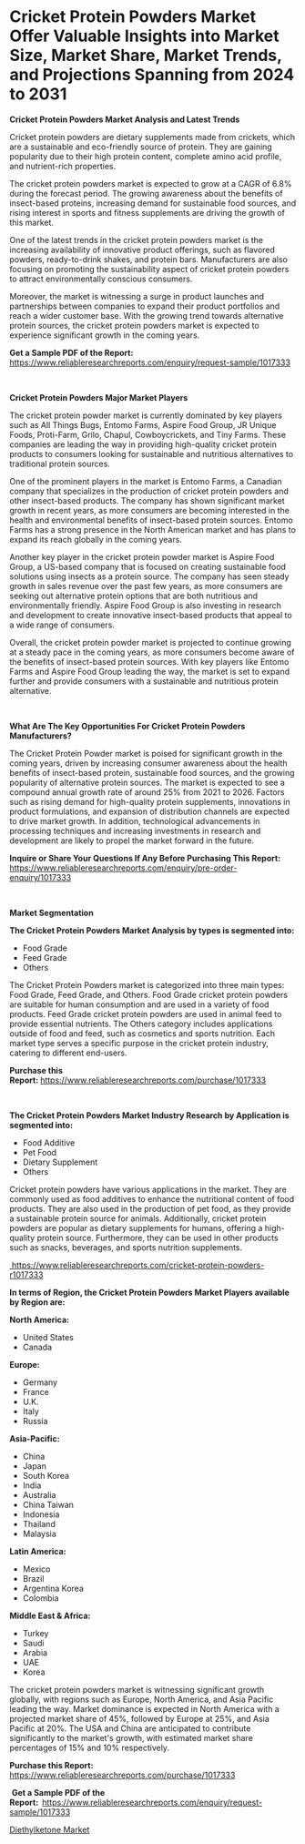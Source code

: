 <p><h1>Cricket Protein Powders Market Offer Valuable Insights into Market Size, Market Share, Market Trends, and Projections Spanning from 2024 to 2031</h1></p><p><strong>Cricket Protein Powders Market Analysis and Latest Trends</strong></p>
<p><p>Cricket protein powders are dietary supplements made from crickets, which are a sustainable and eco-friendly source of protein. They are gaining popularity due to their high protein content, complete amino acid profile, and nutrient-rich properties.</p><p>The cricket protein powders market is expected to grow at a CAGR of 6.8% during the forecast period. The growing awareness about the benefits of insect-based proteins, increasing demand for sustainable food sources, and rising interest in sports and fitness supplements are driving the growth of this market.</p><p>One of the latest trends in the cricket protein powders market is the increasing availability of innovative product offerings, such as flavored powders, ready-to-drink shakes, and protein bars. Manufacturers are also focusing on promoting the sustainability aspect of cricket protein powders to attract environmentally conscious consumers.</p><p>Moreover, the market is witnessing a surge in product launches and partnerships between companies to expand their product portfolios and reach a wider customer base. With the growing trend towards alternative protein sources, the cricket protein powders market is expected to experience significant growth in the coming years.</p></p>
<p><strong>Get a Sample PDF of the Report:&nbsp;</strong> <a href="https://www.reliableresearchreports.com/enquiry/request-sample/1017333">https://www.reliableresearchreports.com/enquiry/request-sample/1017333</a></p>
<p>&nbsp;</p>
<p><strong>Cricket Protein Powders Major Market Players</strong></p>
<p><p>The cricket protein powder market is currently dominated by key players such as All Things Bugs, Entomo Farms, Aspire Food Group, JR Unique Foods, Proti-Farm, Grilo, Chapul, Cowboycrickets, and Tiny Farms. These companies are leading the way in providing high-quality cricket protein products to consumers looking for sustainable and nutritious alternatives to traditional protein sources.</p><p>One of the prominent players in the market is Entomo Farms, a Canadian company that specializes in the production of cricket protein powders and other insect-based products. The company has shown significant market growth in recent years, as more consumers are becoming interested in the health and environmental benefits of insect-based protein sources. Entomo Farms has a strong presence in the North American market and has plans to expand its reach globally in the coming years.</p><p>Another key player in the cricket protein powder market is Aspire Food Group, a US-based company that is focused on creating sustainable food solutions using insects as a protein source. The company has seen steady growth in sales revenue over the past few years, as more consumers are seeking out alternative protein options that are both nutritious and environmentally friendly. Aspire Food Group is also investing in research and development to create innovative insect-based products that appeal to a wide range of consumers.</p><p>Overall, the cricket protein powder market is projected to continue growing at a steady pace in the coming years, as more consumers become aware of the benefits of insect-based protein sources. With key players like Entomo Farms and Aspire Food Group leading the way, the market is set to expand further and provide consumers with a sustainable and nutritious protein alternative.</p></p>
<p>&nbsp;</p>
<p><strong>What Are The Key Opportunities For Cricket Protein Powders Manufacturers?</strong></p>
<p><p>The Cricket Protein Powder market is poised for significant growth in the coming years, driven by increasing consumer awareness about the health benefits of insect-based protein, sustainable food sources, and the growing popularity of alternative protein sources. The market is expected to see a compound annual growth rate of around 25% from 2021 to 2026. Factors such as rising demand for high-quality protein supplements, innovations in product formulations, and expansion of distribution channels are expected to drive market growth. In addition, technological advancements in processing techniques and increasing investments in research and development are likely to propel the market forward in the future.</p></p>
<p><strong>Inquire or Share Your Questions If Any Before Purchasing This Report:</strong> <a href="https://www.reliableresearchreports.com/enquiry/pre-order-enquiry/1017333">https://www.reliableresearchreports.com/enquiry/pre-order-enquiry/1017333</a></p>
<p>&nbsp;</p>
<p><strong>Market Segmentation</strong></p>
<p><strong>The Cricket Protein Powders Market Analysis by types is segmented into:</strong></p>
<p><ul><li>Food Grade</li><li>Feed Grade</li><li>Others</li></ul></p>
<p><p>The Cricket Protein Powders market is categorized into three main types: Food Grade, Feed Grade, and Others. Food Grade cricket protein powders are suitable for human consumption and are used in a variety of food products. Feed Grade cricket protein powders are used in animal feed to provide essential nutrients. The Others category includes applications outside of food and feed, such as cosmetics and sports nutrition. Each market type serves a specific purpose in the cricket protein industry, catering to different end-users.</p></p>
<p><strong>Purchase this Report:&nbsp;</strong><a href="https://www.reliableresearchreports.com/purchase/1017333">https://www.reliableresearchreports.com/purchase/1017333</a></p>
<p>&nbsp;</p>
<p><strong>The Cricket Protein Powders Market Industry Research by Application is segmented into:</strong></p>
<p><ul><li>Food Additive</li><li>Pet Food</li><li>Dietary Supplement</li><li>Others</li></ul></p>
<p><p>Cricket protein powders have various applications in the market. They are commonly used as food additives to enhance the nutritional content of food products. They are also used in the production of pet food, as they provide a sustainable protein source for animals. Additionally, cricket protein powders are popular as dietary supplements for humans, offering a high-quality protein source. Furthermore, they can be used in other products such as snacks, beverages, and sports nutrition supplements.</p></p>
<p><a href="https://www.reliableresearchreports.com/cricket-protein-powders-r1017333">&nbsp;https://www.reliableresearchreports.com/cricket-protein-powders-r1017333</a></p>
<p><strong>In terms of Region, the Cricket Protein Powders Market Players available by Region are:</strong></p>
<p>
    <p> <strong> North America: </strong>
        <ul>
            <li>United States</li>
            <li>Canada</li>
        </ul>
        </p> 
    <p> <strong> Europe: </strong>
        <ul>
            <li>Germany</li>
            <li>France</li>
            <li>U.K.</li>
            <li>Italy</li>
            <li>Russia</li>
        </ul>
        </p> 
    <p> <strong> Asia-Pacific: </strong>
        <ul>
            <li>China</li>
            <li>Japan</li>
            <li>South Korea</li>
            <li>India</li>
            <li>Australia</li>
            <li>China Taiwan</li>
            <li>Indonesia</li>
            <li>Thailand</li>
            <li>Malaysia</li>
        </ul>
        </p> 
    <p> <strong> Latin America: </strong>
        <ul>
            <li>Mexico</li>
            <li>Brazil</li>
            <li>Argentina Korea</li>
            <li>Colombia</li>
        </ul>
        </p> 
    <p> <strong> Middle East & Africa: </strong>
        <ul>
            <li>Turkey</li>
            <li>Saudi</li>
            <li>Arabia</li>
            <li>UAE</li>
            <li>Korea</li>
        </ul>
    </p>
    </p>
<p><p>The cricket protein powders market is witnessing significant growth globally, with regions such as Europe, North America, and Asia Pacific leading the way. Market dominance is expected in North America with a projected market share of 45%, followed by Europe at 25%, and Asia Pacific at 20%. The USA and China are anticipated to contribute significantly to the market's growth, with estimated market share percentages of 15% and 10% respectively.</p></p>
<p><strong>Purchase this Report: </strong><a href="https://www.reliableresearchreports.com/purchase/1017333">https://www.reliableresearchreports.com/purchase/1017333</a></p>
<p>&nbsp;<strong>Get a Sample PDF of the Report:&nbsp;&nbsp;</strong><a href="https://www.reliableresearchreports.com/enquiry/request-sample/1017333">https://www.reliableresearchreports.com/enquiry/request-sample/1017333</a></p>
<p><strong></strong></p>
<p><p><a href="https://shimmer-gardenia-37a.notion.site/Diethylketone-Market-Challenges-Opportunities-and-Growth-Drivers-and-Major-Market-Players-forecas-8e7cfdf0f0344aa4aa06e24efb535305">Diethylketone Market</a></p></p>